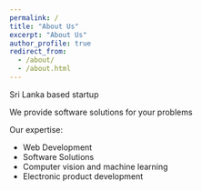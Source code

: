 ```yaml
---
permalink: /
title: "About Us"
excerpt: "About Us"
author_profile: true
redirect_from: 
  - /about/
  - /about.html
---
```


Sri Lanka based startup

We provide software solutions for your problems

Our expertise:

* Web Development
* Software Solutions
* Computer vision and machine learning
* Electronic product development  

